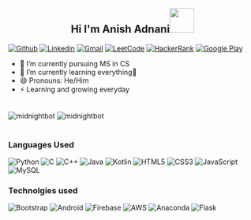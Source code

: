<h2 align="center"> Hi I'm Anish Adnani<img src="https://media.giphy.com/media/hvRJCLFzcasrR4ia7z/giphy.gif" height="50"> </h2>



[![Github](https://img.shields.io/badge/-Github-000?&logo=Github&logoColor=white)](https://github.com/midnightbot)
[![Linkedin](https://img.shields.io/badge/-LinkedIn-blue?&logo=Linkedin&logoColor=white)](https://www.linkedin.com/in/anish-adnani-b82444174/)
[![Gmail](https://img.shields.io/badge/-Gmail-c14438?&logo=Gmail&logoColor=white)](mailto:anishadnani00@gmail.com)
[![LeetCode](https://img.shields.io/badge/-Leetcode-black?&logo=leetcode&logoColor=orange)](https://leetcode.com/anish_adnani/)
[![HackerRank](https://img.shields.io/badge/-Hackerrank-black?&logo=Hackerrank&logoColor=green)](https://www.hackerrank.com/midnightbot?hr_r=1)
[![Google Play](https://img.shields.io/badge/-Google%20Play-grey?&logo=googleplay&logoColor=white)](https://play.google.com/store/apps/developer?id=Anish+Adnani&hl=en_US&gl=US)

- 🔭 I’m currently pursuing MS in CS
- 🌱 I’m currently learning everything🤣
- 😄 Pronouns: He/Him
- ⚡ Learning and growing everyday

<br/>


<img src="https://github-readme-stats.vercel.app/api/top-langs/?username=midnightbot&layout=compact&hide=html&theme=blue-green" alt="midnightbot" />

<img src="https://github-readme-stats.vercel.app/api?username=midnightbot&show_icons=true&theme=blue-green" alt="midnightbot" />

<br />
<br/>

### Languages Used
![Python](https://img.shields.io/badge/python-3670A0?style=for-the-badge&logo=python&logoColor=ffdd54)
![C](https://img.shields.io/badge/c-%2300599C.svg?style=for-the-badge&logo=c&logoColor=white)
![C++](https://img.shields.io/badge/c++-%2300599C.svg?style=for-the-badge&logo=c%2B%2B&logoColor=white)
![Java](https://img.shields.io/badge/java-%23ED8B00.svg?style=for-the-badge&logo=java&logoColor=white)
![Kotlin](https://img.shields.io/badge/kotlin-%230095D5.svg?style=for-the-badge&logo=kotlin&logoColor=white)
![HTML5](https://img.shields.io/badge/html5-%23E34F26.svg?style=for-the-badge&logo=html5&logoColor=white)
![CSS3](https://img.shields.io/badge/css3-%231572B6.svg?style=for-the-badge&logo=css3&logoColor=white)
![JavaScript](https://img.shields.io/badge/javascript-%23323330.svg?style=for-the-badge&logo=javascript&logoColor=%23F7DF1E)
![MySQL](https://img.shields.io/badge/mysql-%2300f.svg?style=for-the-badge&logo=mysql&logoColor=white)

### Technolgies used
![Bootstrap](https://img.shields.io/badge/bootstrap-%23563D7C.svg?style=for-the-badge&logo=bootstrap&logoColor=white)
![Android](https://img.shields.io/badge/Android-3DDC84?style=for-the-badge&logo=android&logoColor=white)
![Firebase](https://img.shields.io/badge/firebase-%23039BE5.svg?style=for-the-badge&logo=firebase)
![AWS](https://img.shields.io/badge/AWS-%23FF9900.svg?style=for-the-badge&logo=amazon-aws&logoColor=white)
![Anaconda](https://img.shields.io/badge/Anaconda-%2344A833.svg?style=for-the-badge&logo=anaconda&logoColor=white)
![Flask](https://img.shields.io/badge/flask-%23000.svg?style=for-the-badge&logo=flask&logoColor=white)
